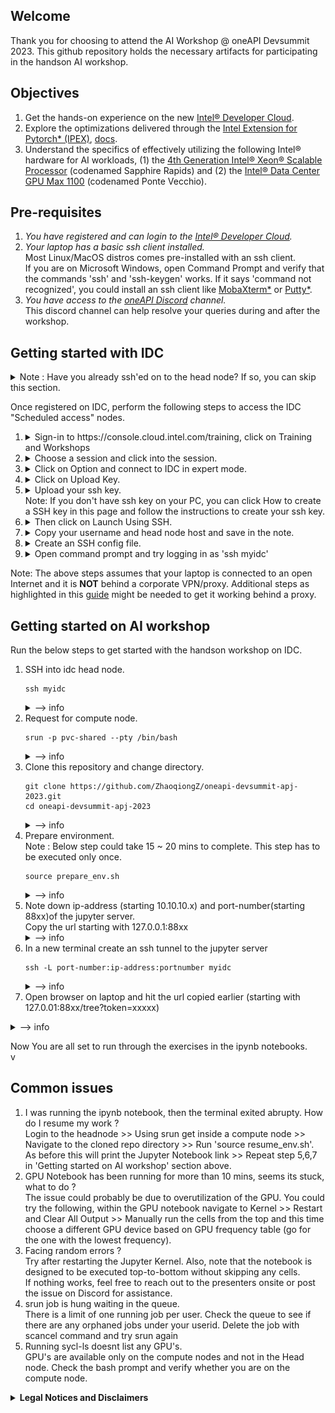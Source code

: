 
## Welcome
Thank you for choosing to attend the AI Workshop @ oneAPI Devsummit 2023. This github repository holds the necessary artifacts for participating in the handson AI workshop. 

## Objectives
1. Get the hands-on experience on the new [Intel® Developer Cloud](https://console.cloud.intel.com/training).
2. Explore the optimizations delivered through the [Intel Extension for Pytorch* (IPEX)](https://github.com/intel/intel-extension-for-pytorch), [docs](https://intel.github.io/intel-extension-for-pytorch/cpu/latest/).
3. Understand the specifics of effectively utilizing the following Intel® hardware for AI workloads, (1) the [4th Generation Intel® Xeon® Scalable Processor](https://ark.intel.com/content/www/us/en/ark/products/231746/intel-xeon-platinum-8480-processor-105m-cache-2-00-ghz.html) (codenamed Sapphire Rapids) and (2) the [Intel® Data Center GPU Max 1100](https://www.intel.com/content/www/us/en/products/sku/232876/intel-data-center-gpu-max-1100/specifications.html) (codenamed Ponte Vecchio).

## Pre-requisites
1. *You have registered and can login to the [Intel® Developer Cloud](https://console.cloud.intel.com/training).* <br>
2. *Your laptop has a basic ssh client installed.*<br>
Most Linux/MacOS distros comes pre-installed with an ssh client.<br> If you are on Microsoft Windows, open Command Prompt and verify that the commands 'ssh' and 'ssh-keygen' works. If it says 'command not recognized', you could install an ssh client like [MobaXterm*](https://mobaxterm.mobatek.net/download.html) or [Putty*](https://www.putty.org/).
3.  *You have access to the [oneAPI Discord](https://discord.gg/ycwqTP6) channel.*<br> This discord channel can help resolve your queries during and after the workshop.

## Getting started with IDC 
<details><summary>Note : Have you already ssh'ed on to the head node? If so, you can skip this section.</summary> <img width="578" alt="image" src="https://github.com/vishnumadhu365/oneapi-devsummit-sea-2023/assets/33803027/2af832b8-f7c8-4883-8333-f0b401258e8f"></details>

Once registered on IDC, perform the following steps to access the IDC "Scheduled access" nodes. <br>
1. <details><summary>Sign-in to https://console.cloud.intel.com/training, click on Training and Workshops</summary> <img width="847" alt="image" src="https://github.com/ZhaoqiongZ/oneapi-devsummit-apj-2023/raw/main/assets/login.jpg"></details>

2. <details><summary>Choose a session and click into the session.</summary> <img width="847" alt="image" src="https://github.com/ZhaoqiongZ/oneapi-devsummit-apj-2023/raw/main/assets/choose_session.jpg"></details>

3. <details><summary>Click on Option and connect to IDC in expert mode.</summary> <img width="847" alt="image" src="https://github.com/ZhaoqiongZ/oneapi-devsummit-apj-2023/raw/main/assets/choose_options.jpg"></details>

4. <details><summary>Click on Upload Key.</summary> <img width="847" alt="image" src="https://github.com/ZhaoqiongZ/oneapi-devsummit-apj-2023/raw/main/assets/launch_ssh.jpg"></details>

5. <details><summary>Upload your ssh key.</summary> <img width="847" alt="image" src="https://github.com/ZhaoqiongZ/oneapi-devsummit-apj-2023/raw/main/assets/upload_key.jpg"></details>
   Note: If you don't have ssh key on your PC, you can click How to create a SSH key in this page and follow the instructions to create your ssh key.

6. <details><summary>Then click on Launch Using SSH.</summary> <img width="847" alt="image" src="https://github.com/ZhaoqiongZ/oneapi-devsummit-apj-2023/raw/main/assets/launch_ssh.jpg"></details>

7. <details><summary>Copy your username and head node host and save in the note.</summary> <img width="847" alt="image" src="https://github.com/ZhaoqiongZ/oneapi-devsummit-apj-2023/raw/main/assets/ssh_connection.jpg"></details>

6. <details><summary>Create an SSH config file.</summary>
   Create a file named 'config' at the path $HOME/.ssh/config. Copy the below contents and change username.
   ```
   Host myidc #←YOU CAN CALL IT ANYTHING
   Hostname idcbetabatch.eglb.intel.com
   User uXXXXXX #← Request "scheduled access" at https://scheduler.cloud.intel.com/#/systems" to get your user identifier.
   IdentityFile ~/.ssh/id_rsa
   #ProxyCommand /usr/bin/nc -x YourProxy:XXXX %h %p # Uncomment if necessary
   ServerAliveInterval 60
   ServerAliveCountMax 10
   StrictHostKeyChecking no # Frequent changes in the setup are taking place now, this will help reduce the known hosts errors.
   UserKnownHostsFile=/dev/null
   ```

7. <details><summary>Open command prompt and try logging in as 'ssh myidc'</summary><img width="401" alt="image" src="https://github.com/vishnumadhu365/oneapi-devsummit-sea-2023/assets/33803027/8cc7026e-bc83-4a3e-8c1e-32bd0939f24c"></details>
Note: The above steps assumes that your laptop is connected to an open Internet and it is **NOT** behind a corporate VPN/proxy. Additional steps as highlighted in this [guide](https://github.com/bjodom/idc#ssh-config-client-setup-assumes-no-proxy-needed) might be needed to get it working behind a proxy.

## Getting started on AI workshop 
Run the below steps to get started with the handson workshop on IDC. <br>
1. SSH into idc head node. <br>
   ```
   ssh myidc
   ```
   <details><summary>--> info</summary><img width="696" alt="image" src="https://github.com/vishnumadhu365/oneapi-devsummit-sea-2023/assets/33803027/d8c5022f-b738-44e1-b3f9-8f1fcfc6bcdc"></details>
2. Request for compute node. <br>
   ```
   srun -p pvc-shared --pty /bin/bash
   ```
   <details><summary>--> info</summary><img width="440" alt="image" src="https://github.com/vishnumadhu365/oneapi-devsummit-sea-2023/assets/33803027/6b5bccad-b86e-4177-93f3-dabba7cdf0f9"></details>
3. Clone this repository and change directory. <br>
   ```
   git clone https://github.com/ZhaoqiongZ/oneapi-devsummit-apj-2023.git
   cd oneapi-devsummit-apj-2023
   ```
   <details><summary>--> info</summary><img width="644" alt="image" src="https://github.com/vishnumadhu365/oneapi-devsummit-sea-2023/assets/33803027/509eef84-3e7e-4902-93eb-f5ce946279db"></details>
4. Prepare environment.<br>
Note : Below step could take 15 ~ 20 mins to complete. This step has to be executed only once.
   ```
   source prepare_env.sh
   ```
   <details><summary>--> info</summary>If everything goes well, you should see the jupyter logs as in below image. You should see 2 links as marked in the red box<img width="689" alt="image" src="https://github.com/vishnumadhu365/oneapi-devsummit-sea-2023/assets/33803027/f90db395-9bd9-43e6-9535-19519421efc0"></details>
5. Note down ip-address (starting 10.10.10.x) and port-number(starting 88xx)of the jupyter server.<br> Copy the url starting with 127.0.0.1:88xx <br>
   <details><summary>--> info</summary>Note down the following (1) ipaddress starting 10.10.10.x (2) port number starting 88xx (3) copy to a notepad the link starting 127.0.0.1:88xx/tree?token=........<img width="740" alt="image" src="https://github.com/vishnumadhu365/oneapi-devsummit-sea-2023/assets/33803027/cdf5994a-18ee-47d9-9a54-dbb0c7851840"></details>
6. In a new terminal create an ssh tunnel to the jupyter server<br>
    ```
   ssh -L port-number:ip-address:portnumber myidc
   ```
    <details><summary>--> info</summary>sample ssh command --> ssh -L 88xx:10.0.0.x:88xx myidc <br> include the ip-address and port number from step:5<br><img width="500" alt="image" src="https://github.com/vishnumadhu365/oneapi-devsummit-sea-2023/assets/33803027/23a39c65-353b-4061-b42d-6fdf45bf9eb2"></details>
7. Open browser on laptop and hit the url copied earlier (starting with 127.0.01:88xx/tree?token=xxxxx)
<details><summary>--> info</summary>The browser would open a Jupyter workspace with the ipynb notebook files<br><img width="639" alt="image" src="https://github.com/vishnumadhu365/oneapi-devsummit-sea-2023/assets/33803027/6a4ea3b1-4ba1-45b1-8afe-443a77c2257d"></details>

Now You are all set to run through the exercises in the ipynb notebooks.<br>v



## Common issues 
1. I was running the ipynb notebook, then the terminal exited abrupty. How do I resume my work ?<br>
Login to the headnode >> Using srun get inside a compute node >> Navigate to the cloned repo directory >> Run 'source resume_env.sh'. As before this will print the Jupyter Notebook link >> Repeat step 5,6,7 in 'Getting started on AI workshop' section above.<br>
2. GPU Notebook has been running for more than 10 mins, seems its stuck, what to do ?<br>
The issue could probably be due to overutilization of the GPU. You could try the following, within the GPU notebook navigate to Kernel >> Restart and Clear All Output >> Manually run the cells from the top and this time choose a different GPU device based on GPU frequency table (go for the one with the lowest frequency).
3. Facing random errors ?<br>
Try after restarting the Jupyter Kernel. Also, note that the notebook is designed to be executed top-to-bottom without skipping any cells. <br>If nothing works, feel free to reach out to the presenters onsite or post the issue on Discord for assistance.
4. srun job is hung waiting in the queue.<br>
There is a limit of one running job per user. Check the queue to see if there are any orphaned jobs under your userid. Delete the job with scancel command and try srun again
5. Running sycl-ls doesnt list any GPU's. <br>
GPU's are available only on the compute nodes and not in the Head node. Check the bash prompt and verify whether you are on the compute node.



<details>
<summary><b> Legal Notices and Disclaimers</b></summary>
Intel technologies’ features and benefits depend on system configuration and may require enabled hardware, software or service activation. Performance varies depending on system configuration. No computer system can be absolutely secure. Check with your system manufacturer or retailer or learn more at www.intel.com.<br>
Cost reduction scenarios described including recommendations are intended as examples of how a given Intel-based product, in the specified circumstances and configurations, may affect future costs and provide cost savings. Circumstances will vary. Intel does not guarantee any costs or cost reduction.<br>
This document contains information on products, services and/or processes in development. All information provided here is subject to change without notice. Contact your Intel representative to obtain the latest forecast, schedule, specifications and roadmaps. <br>
Any forecasts of goods and services needed for Intel’s operations are provided for discussion purposes only. Intel will have no liability to make any purchase in connection with forecasts published in this document.<br>
Intel technologies may require enabled hardware, software or service activation.<br>
Software and workloads used in performance tests may have been optimized for performance only on Intel microprocessors.  <br>
Performance tests, are measured using specific computer systems, components, software, operations and functions.  Any change to any of those factors may cause the results to vary.  You should consult other information and performance tests to assist you in fully evaluating your contemplated purchases, including the performance of that product when combined with other products.   For more complete information visit www.intel.com/benchmarks.<br>

|* Other names and brands may be claimed as the property of others. <br>

Your costs and results may vary. <br>
© Intel Corporation.  Intel, the Intel logo, and other Intel marks are trademarks of Intel Corporation or its subsidiaries.  Other names and brands may be claimed as the property of others.<br>
Copyright 2023 Intel Corporation.rademarks of Intel Corporation or its subsidiaries.  Other names and brands may be claimed as the property of others.<br>
Copyright 2023 Intel Corporation.
